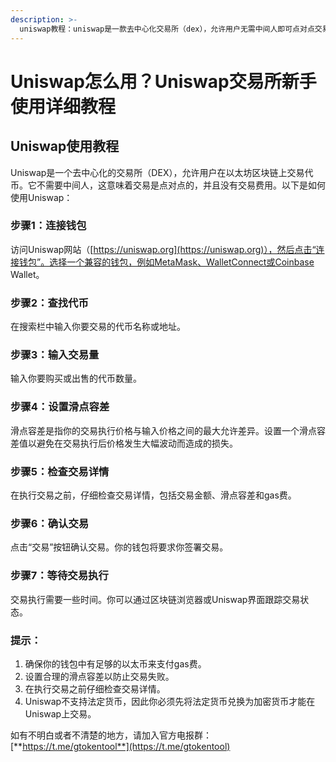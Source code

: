 ```yaml
---
description: >-
  uniswap教程：uniswap是一款去中心化交易所（dex），允许用户无需中间人即可点对点交易以太坊代币。具体步骤如下：连接兼容钱包；查找代币；输入交易量；设置滑点容差；检查交易详情；确认交易；等待交易执行。
---
```


# Uniswap怎么用？Uniswap交易所新手使用详细教程

## Uniswap使用教程

Uniswap是一个去中心化的交易所（DEX），允许用户在以太坊区块链上交易代币。它不需要中间人，这意味着交易是点对点的，并且没有交易费用。以下是如何使用Uniswap：

### 步骤1：连接钱包

访问Uniswap网站（[https://uniswap.org](https://uniswap.org)），然后点击“连接钱包”。选择一个兼容的钱包，例如MetaMask、WalletConnect或Coinbase Wallet。

### 步骤2：查找代币

在搜索栏中输入你要交易的代币名称或地址。

### 步骤3：输入交易量

输入你要购买或出售的代币数量。

### 步骤4：设置滑点容差

滑点容差是指你的交易执行价格与输入价格之间的最大允许差异。设置一个滑点容差值以避免在交易执行后价格发生大幅波动而造成的损失。

### 步骤5：检查交易详情

在执行交易之前，仔细检查交易详情，包括交易金额、滑点容差和gas费。

### 步骤6：确认交易

点击“交易”按钮确认交易。你的钱包将要求你签署交易。

### 步骤7：等待交易执行

交易执行需要一些时间。你可以通过区块链浏览器或Uniswap界面跟踪交易状态。

### 提示：

1. 确保你的钱包中有足够的以太币来支付gas费。
2. 设置合理的滑点容差以防止交易失败。
3. 在执行交易之前仔细检查交易详情。
4. Uniswap不支持法定货币，因此你必须先将法定货币兑换为加密货币才能在Uniswap上交易。

如有不明白或者不清楚的地方，请加入官方电报群：[**https://t.me/gtokentool**](https://t.me/gtokentool)
